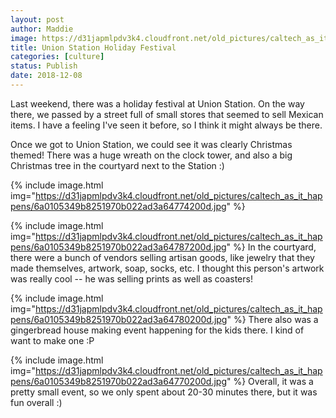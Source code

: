 ```yaml
---
layout: post
author: Maddie
image: https://d31japmlpdv3k4.cloudfront.net/old_pictures/caltech_as_it_happens/6a0105349b8251970b022ad3a6477c200d.jpg
title: Union Station Holiday Festival
categories: [culture]
status: Publish
date: 2018-12-08
---
```


Last weekend, there was a holiday festival at Union Station. On the way there, we passed by a street full of small stores that seemed to sell Mexican items. I have a feeling I've seen it before, so I think it might always be there.

Once we got to Union Station, we could see it was clearly Christmas themed! There was a huge wreath on the clock tower, and also a big Christmas tree in the courtyard next to the Station :)


{% include image.html img="https://d31japmlpdv3k4.cloudfront.net/old_pictures/caltech_as_it_happens/6a0105349b8251970b022ad3a64774200d.jpg" %}

{% include image.html img="https://d31japmlpdv3k4.cloudfront.net/old_pictures/caltech_as_it_happens/6a0105349b8251970b022ad3a64787200d.jpg" %}
In the courtyard, there were a bunch of vendors selling artisan goods, like jewelry that they made themselves, artwork, soap, socks, etc. I thought this person's artwork was really cool -- he was selling prints as well as coasters!


{% include image.html img="https://d31japmlpdv3k4.cloudfront.net/old_pictures/caltech_as_it_happens/6a0105349b8251970b022ad3a64780200d.jpg" %}
There also was a gingerbread house making event happening for the kids there. I kind of want to make one :P


{% include image.html img="https://d31japmlpdv3k4.cloudfront.net/old_pictures/caltech_as_it_happens/6a0105349b8251970b022ad3a64770200d.jpg" %}
Overall, it was a pretty small event, so we only spent about 20-30 minutes there, but it was fun overall :)
